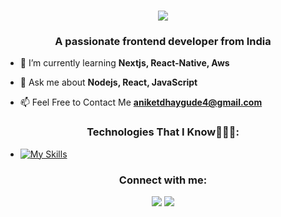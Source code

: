 <h1 align="center">
    <img src="https://readme-typing-svg.herokuapp.com/?font=Righteous&size=35&center=true&vCenter=true&width=500&height=70&duration=4000&lines=Hi+There!+👋;+I'm+Aniket!;" />
</h1>
<h3 align="center">A passionate frontend developer from India</h3>

- 🌱 I’m currently learning **Nextjs, React-Native, Aws**

- 💬 Ask me about **Nodejs, React, JavaScript**

- 📫 Feel Free to Contact Me **aniketdhaygude4@gmail.com**


<h3 align="center">Technologies That I Know👨🏻‍💻:</h3>

- [![My Skills](https://skillicons.dev/icons?i=c,cpp,python,html,css,tailwind,js,nodejs,express,react,mongodb,docker,vscode,linux,git,github,firebase,figma)](https://skillicons.dev)





<h3 align="center">Connect with me:</h3>
<p align="center">
  <a href="https://skillicons.dev">
<a href="https://twitter.com/aniket_d04" target="blank"> <img src="https://skillicons.dev/icons?i=twitter" /></a>
<a href="https://linkedin.com/in/aniket Dhaygude" target="blank"><img src="https://skillicons.dev/icons?i=linkedin" /></a>

</p>
